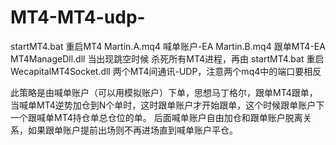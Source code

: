 # MT4-MT4-udp-

startMT4.bat                重启MT4
Martin.A.mq4                喊单账户-EA
Martin.B.mq4                跟单MT4-EA
MT4ManageDll.dll            当出现跳空时候 杀死所有MT4进程，再由 startMT4.bat 重启
WecapitalMT4Socket.dll      两个MT4间通讯-UDP，注意两个mq4中的端口要相反

此策略是由喊单账户（可以用模拟账户）下单，思想马丁格尔，跟单MT4跟单，
当喊单MT4逆势加仓到N个单时，这时跟单账户才开始跟单，这个时候跟单账户下一个跟喊单MT4持仓单总仓位的单。
后面喊单账户自由加仓和跟单账户脱离关系，如果跟单账户提前出场则不再进场直到喊单账户平仓。
